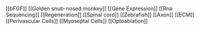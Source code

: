 [[bFGF]]
[[Golden snub-nosed monkey]]
[[Gene Expression]]
[[Rna Sequencing]]
[[Regeneration]]
[[Spinal cord]]
[[Zebrafish]]
[[Axon]]
[[ECM]]
[[Perivascular Cells]]
[[Myoseptal Cells]]
[[Optoablation]]
